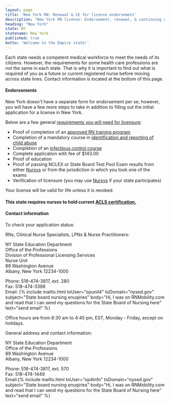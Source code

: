 ```yaml
---
layout: page
title: 'New York RN: Renewal & CE for license endorsement'
description: "New York RN license: Endorsement, renewal, & continuing ed. Stay updated & maintain nursing license."
heading: "New York"
state: NY
statename: New York
published: true
motto: 'Welcome to the Empire state!'
---
```


Each state needs a competent medical workforce to meet the needs of its citizens. However, the requirements for some health care professions are not the same in each state. That is why it is important to find out what is required of you as a future or current registered nurse before moving across state lines. Contact information is located at the bottom of this page.

#### Endorsements

New York doesn't have a separate form for endorsement per se; however, you will have a few more steps to take in addition to filling out the initial application for a license in New York.

Below are a few general [requirements you will need for licensure](https://www.op.nysed.gov/professions-index/nursing):

- Proof of completion of an [approved RN training program](https://www.op.nysed.gov/professions-index/nursing)
- Completion of a mandatory course in [identification and reporting of child abuse](https://www.op.nysed.gov/about/training-continuing-education/child-abuse-identification-reporting)
- Completion of an [infectious control course](https://www.op.nysed.gov/about/training-continuing-education/infection-control)
- Complete application with fee of $143.00
- Proof of education
- Proof of passing NCLEX or State Board Test Pool Exam results from either [Nursys](https://www.nursys.com/) or from the jurisdiction in which you took one of the exams
- Verification of licensure (you may use [Nursys](https://www.nursys.com/) if your state participates)

Your license will be valid for life unless it is revoked.

#### This state requires nurses to hold current [ACLS certification.](https://www.acls.net/new-york-acls-pals-bls)

#### Contact information

To check your application status:

RNs, Clinical Nurse Specialists, LPNs & Nurse Practitioners:

NY State Education Department  
Office of the Professions  
Division of Professional Licensing Services  
Nurse Unit  
89 Washington Avenue  
Albany, New York 12234-1000

Phone: 518-474-3817, ext. 280  
Fax: 518-474-3398  
Email: {% include mailto.html
      toUser="opunit4"
      toDomain="nysed.gov"
      subject="State board nursing enuqiries"
      body="Hi, I was on RNMobility.com and read that I can send my questions for the State Board of Nursing here"
      text="send email"
    %}

Office hours are from 8:30 am to 4:45 pm, EST, Monday - Friday, except on holidays.

General address and contact information:

NY State Education Department  
Office of the Professions  
89 Washington Avenue  
Albany, New York 12234-1000

Phone: 518-474-3817, ext. 570  
Fax: 518-474-1449  
Email:{% include mailto.html
      toUser="op4info"
      toDomain="nysed.gov"
      subject="State board nursing enuqiries"
      body="Hi, I was on RNMobility.com and read that I can send my questions for the State Board of Nursing here"
      text="send email"
    %}
